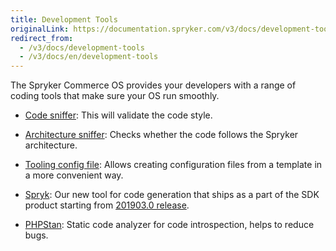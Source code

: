 ```yaml
---
title: Development Tools
originalLink: https://documentation.spryker.com/v3/docs/development-tools
redirect_from:
  - /v3/docs/development-tools
  - /v3/docs/en/development-tools
---
```


The Spryker Commerce OS provides your developers with a range of coding tools that make sure your OS run smoothly.

- [Code sniffer](/docs/scos/dev/features/201907.0/sdk/development-tools/code-sniffer.html): This will validate the code style.

- [Architecture sniffer](/docs/scos/dev/features/201907.0/sdk/development-tools/architecture-sniffer.html): Checks whether the code follows the Spryker architecture.

- [Tooling config file](/docs/scos/dev/features/201907.0/sdk/development-tools/tooling-config-file.html): Allows creating configuration files from a template in a more convenient way.

- [Spryk](/docs/scos/dev/features/201907.0/sdk/spryk-code-generator.html): Our new tool for code generation that ships as a part of the SDK product starting from [201903.0 release](/docs/scos/dev/about-spryker/202001.0/releases/release-notes/release-notes-201903.0/release-notes-201903.0.html).

- [PHPStan](/docs/scos/dev/features/201907.0/sdk/development-tools/phpstan.html): Static code analyzer for code introspection, helps to reduce bugs.
